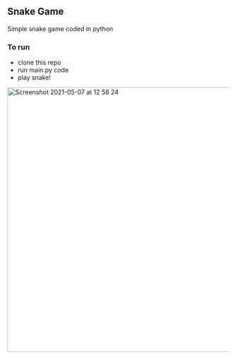 ## Snake Game

Simple snake game coded in python

### To run
- clone this repo
- run main.py code
- play snake!

<img width="598" alt="Screenshot 2021-05-07 at 12 58 24" src="https://user-images.githubusercontent.com/53328450/117446682-55f1c400-af34-11eb-8859-a20215e1c466.png">
